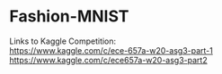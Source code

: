 # Fashion-MNIST

Links to Kaggle Competition:
<br>
https://www.kaggle.com/c/ece-657a-w20-asg3-part-1
<br>
https://www.kaggle.com/c/ece657a-w20-asg3-part2
